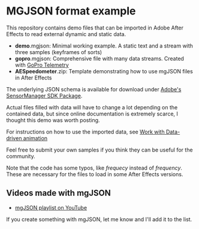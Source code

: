 # MGJSON format example

This repository contains demo files that can be imported in Adobe After Effects to read external dynamic and static data.

- **demo**.mgjson: Minimal working example. A static text and a stream with three samples (keyframes of sorts)
- **gopro**.mgjson: Comprehensive file with many data streams. Created with [GoPro Telemetry](https://tailorandwayne.com/gopro-telemetry-extractor/)
- **AESpeedometer**.zip: Template demonstrating how to use mgJSON files in After Effects

The underlying JSON schema is available for download under [Adobe's SensorManager SDK Package](https://console.adobe.io/downloads/ae).

Actual files filled with data will have to change a lot depending on the contained data, but since online documentation is extremely scarce, I thought this demo was worth posting.

For instructions on how to use the imported data, see [Work with Data-driven animation](https://helpx.adobe.com/after-effects/using/data-driven-animations.html)

Feel free to submit your own samples if you think they can be useful for the community.

Note that the code has some typos, like _frequecy_ instead of _frequency_. These are necessary for the files to load in some After Effects versions.

## Videos made with mgJSON

- [mgJSON playlist on YouTube](https://www.youtube.com/watch?v=Qo6NR71gbU4&list=PLgoeWSWqXedI7FbZccAEudt2_t8qPX0Px)

If you create something with mgJSON, let me know and I'll add it to the list.
